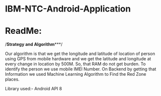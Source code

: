 # IBM-NTC-Android-Application

# ReadMe:

/******************Strategy and Algorithm*********************/

Our algorithm is that we get the longitude and latitude of location of person
using GPS from mobile hardware and we get the latitude and longitude at every 
change in location by 500M. So, that RAM do not get burden.
To identify the person we use mobile IMEI Number.
On Backend by getting that Information we used Machine Learning Algorithm to Find the Red Zone places.

Library used:- Android API 8 
